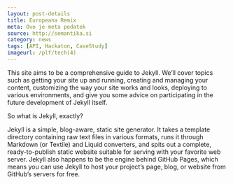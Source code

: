 ```yaml
---
layout: post-details
title: Europeana Remix
meta: Ovo je meta podatek
source: http://semantika.si
category: news
tags: [API, Hackaton, CaseStudy]
imageurl: /plf/tech(4)
---
```


This site aims to be a comprehensive guide to Jekyll. We’ll cover topics such as getting your site up and running, creating and managing your content, customizing the way your site works and looks, deploying to various environments, and give you some advice on participating in the future development of Jekyll itself.

So what is Jekyll, exactly?

Jekyll is a simple, blog-aware, static site generator. It takes a template directory containing raw text files in various formats, runs it through Markdown (or Textile) and Liquid converters, and spits out a complete, ready-to-publish static website suitable for serving with your favorite web server. Jekyll also happens to be the engine behind GitHub Pages, which means you can use Jekyll to host your project’s page, blog, or website from GitHub’s servers for free.